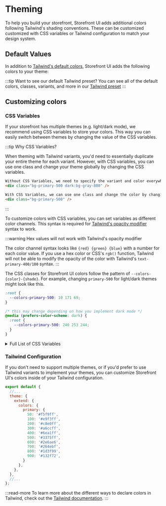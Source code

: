 # Theming

To help you build your storefront, Storefront UI adds additional colors following Tailwind's shading conventions. These can be customized customized with CSS variables or Tailwind configuration to match your design system. 

## Default Values

In addition to [Tailwind's default colors](https://tailwindcss.com/docs/customizing-colors#default-color-palette), Storefront UI adds the following colors to your theme:

<ColorPalette/>

:::tip Want to see our default Tailwind preset?
You can see all of the default colors, classes, variants, and more in our [Tailwind preset](https://github.com/vuestorefront/storefront-ui/blob/v2/packages/config/tailwind/index.ts)
:::


## Customizing colors

### CSS Variables

If your storefront has multiple themes (e.g. light/dark mode), we recommend using CSS variables to store your colors. This way you can easily switch between themes by changing the value of the CSS variables.

:::tip Why CSS Variables?

When theming with Tailwind variants, you'd need to essentially duplicate your entire theme for each variant. However, with CSS variables, you can use one class and change your theme globally by changing the CSS variables.

```html
Without CSS Variables, we need to specify the variant and color everywhere.
<div class="bg-primary-500 dark:bg-gray-800" />

With CSS Variables, we can use one class and change the color by changing the CSS variable
<div class="bg-primary-500" />
```
:::

To customize colors with CSS variables, you can set variables as different color channels. This syntax is required for [Tailwind's opacity modifier](https://tailwindcss.com/docs/customizing-colors#using-css-variables) syntax to work.

:::warning Hex values will not work with Tailwind's opacity modifier

The color channel syntax looks like `{red} {green} {blue}` with a number for each color value. If you use a hex color or CSS's `rgb()` function, Tailwind will not be able to modify the opacity of the color with Tailwind's `text-primary-400/100` syntax.
:::

The CSS classes for Storefront UI colors follow the pattern of `--colors-{color}-{shade}`. For example, changing `primary-500` for light/dark themes might look like this.

```css
:root {
  --colors-primary-500: 10 171 69;
}

/* this may change depending on how you implement dark mode */
@media (prefers-color-scheme: dark) {
  :root {
    --colors-primary-500: 240 253 244;
  }
}
```

<details>
<summary>Full List of CSS Variables</summary>

<SourceCode>

```css
:root {
  /* Primary */
  --colors-primary-50: 240 253 244;
  --colors-primary-100: 220 252 231;
  --colors-primary-200: 187 247 208;
  --colors-primary-300: 134 239 172;
  --colors-primary-400: 74 222 128;
  --colors-primary-500: 2 198 82;
  --colors-primary-600: 10 171 69;
  --colors-primary-700: 1 137 55;
  --colors-primary-800: 22 101 52;
  --colors-primary-900: 20 83 45;

  /* Secondary */
  --colors-secondary-50: 245 243 255;
  --colors-secondary-100: 237 233 254;
  --colors-secondary-200: 221 214 254;
  --colors-secondary-300: 196 181 253;
  --colors-secondary-400: 167 139 250;
  --colors-secondary-500: 135 92 246;
  --colors-secondary-600: 111 64 236;
  --colors-secondary-700: 97 49 221;
  --colors-secondary-800: 83 30 211;
  --colors-secondary-900: 68 21 178;

  /* Positive */
  --colors-positive-50: 240 253 244;
  --colors-positive-100: 220 252 231;
  --colors-positive-200: 187 247 208;
  --colors-positive-300: 134 239 172;
  --colors-positive-400: 74 222 128;
  --colors-positive-500: 2 198 82;
  --colors-positive-600: 10 171 69;
  --colors-positive-700: 1 137 55;
  --colors-positive-800: 22 101 52;
  --colors-positive-900: 20 83 45;

  /* Negative */
  --colors-negative-50: 255 241 242;
  --colors-negative-100: 255 228 230;
  --colors-negative-200: 254 205 211;
  --colors-negative-300: 253 164 175;
  --colors-negative-400: 251 113 133;
  --colors-negative-500: 244 63 94;
  --colors-negative-600: 225 29 72;
  --colors-negative-700: 190 18 60;
  --colors-negative-800: 159 18 57;
  --colors-negative-900: 136 19 55 1;

  /* Warning */
  --colors-warning-50: 254 252 232;
  --colors-warning-100: 254 249 195;
  --colors-warning-200: 254 240 138;
  --colors-warning-300: 253 224 71;
  --colors-warning-400: 250 204 21;
  --colors-warning-500: 234 179 8;
  --colors-warning-600: 202 138 4;
  --colors-warning-700: 161 98 7;
  --colors-warning-800: 133 77 14;
  --colors-warning-900: 113 63 18;

  /* Neutral */
  --colors-neutral-50: 250 250 250;
  --colors-neutral-100: 244 244 245;
  --colors-neutral-200: 228 228 231;
  --colors-neutral-300: 212 212 216;
  --colors-neutral-400: 161 161 170;
  --colors-neutral-500: 113 113 122;
  --colors-neutral-600: 82 82 91;
  --colors-neutral-700: 63 63 70;
  --colors-neutral-800: 39 39 42;
  --colors-neutral-900: 24 24 27;

  /* Disabled */
  --colors-disabled-50: 250 250 250;
  --colors-disabled-100: 244 244 245;
  --colors-disabled-200: 228 228 231;
  --colors-disabled-300: 212 212 216;
  --colors-disabled-400: 161 161 170;
  --colors-disabled-500: 113 113 122;
  --colors-disabled-600: 82 82 91;
  --colors-disabled-700: 63 63 70;
  --colors-disabled-800: 39 39 42;
  --colors-disabled-900: 24 24 27;
}
```
</SourceCode>
</details>


### Tailwind Configuration

If you don't need to support multiple themes, or if you'd prefer to use Tailwind variants to implement your themes, you can customize Storefront UI's colors inside of your Tailwind configuration.

<SourceCode>

```js
export default {
  //...
  theme: {
    extend: {
      colors: {
        primary: {
          50: '#f5f9ff',
          100: '#e9f3ff',
          200: '#c8e0ff',
          300: '#a6ccff',
          400: '#6ea1ff',
          500: '#3375ff',
          600: '#2e6ae6',
          700: '#264ebf',
          800: '#1d3f99',
          900: '#132f72',
        }
      },
    },
  },
  //...
};
```
</SourceCode>

:::read-more
To learn more about the different ways to declare colors in Tailwind, check out the [Tailwind documentation](https://tailwindcss.com/docs/customizing-colors#using-custom-colors).
:::